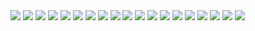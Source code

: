 <img src="https://i.ibb.co/rpz2NLS/jujutsu-kaisen-210-1.jpg">
<img src="https://i.ibb.co/548V58Z/jujutsu-kaisen-210-2.jpg">
<img src="https://i.ibb.co/J5mCDDq/jujutsu-kaisen-210-3.jpg">
<img src="https://i.ibb.co/1z937G1/jujutsu-kaisen-210-4.jpg">
<img src="https://i.ibb.co/LR5x4dt/jujutsu-kaisen-210-5.jpg">
<img src="https://i.ibb.co/VHTVg84/jujutsu-kaisen-210-6.jpg">
<img src="https://i.ibb.co/h2Q8Qw9/jujutsu-kaisen-210-7.jpg">
<img src="https://i.ibb.co/mGbFX56/jujutsu-kaisen-210-8.jpg">
<img src="https://i.ibb.co/mCbvM1L/jujutsu-kaisen-210-9.jpg">
<img src="https://i.ibb.co/LttM2bB/jujutsu-kaisen-210-10.jpg">
<img src="https://i.ibb.co/gRJkBzm/jujutsu-kaisen-210-11.jpg">
<img src="https://i.ibb.co/n7HWgFd/jujutsu-kaisen-210-12.jpg">
<img src="https://i.ibb.co/1n7ZKmH/jujutsu-kaisen-210-13.jpg">
<img src="https://i.ibb.co/nCD925w/jujutsu-kaisen-210-14.jpg">
<img src="https://i.ibb.co/djNY0dx/jujutsu-kaisen-210-15.jpg">
<img src="https://i.ibb.co/6tgDwT7/jujutsu-kaisen-210-16.jpg">
<img src="https://i.ibb.co/yQyrkXW/jujutsu-kaisen-210-17.jpg">
<img src="https://i.ibb.co/J2gb7Ws/jujutsu-kaisen-210-18.jpg">
<img src="https://i.ibb.co/fCZc83n/jujutsu-kaisen-210-19.jpg">
